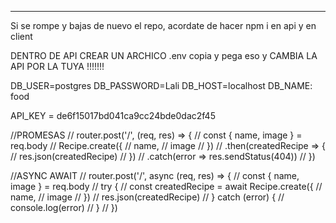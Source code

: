 _______________________________________________________________

Si se rompe y bajas de nuevo el repo, acordate de hacer npm i en api y en client

DENTRO DE API CREAR UN ARCHICO .env copia y pega eso y CAMBIA LA API POR LA TUYA !!!!!!!

DB_USER=postgres
DB_PASSWORD=Lali
DB_HOST=localhost
DB_NAME: food

API_KEY = de6f15017bd041ca9cc24bde0dac2f45




//PROMESAS
// router.post('/', (req, res) => {
//     const { name, image } = req.body
//     Recipe.create({
//         name,
//         image
//     })
//     .then(createdRecipe => {
//     res.json(createdRecipe)
// }) 
//     .catch(error => res.sendStatus(404))
// })

//ASYNC AWAIT 
// router.post('/', async (req, res) => {
//     const { name, image } = req.body
//     try {
//         const createdRecipe = await Recipe.create({
//             name,
//             image
//         })
//         res.json(createdRecipe)
//     } catch (error) {
//         console.log(error)
//     }
// })
